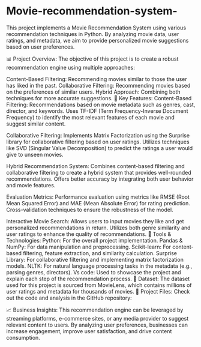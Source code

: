 # Movie-recommendation-system-
This project implements a Movie Recommendation System using various recommendation techniques in Python. By analyzing movie data, user ratings, and metadata, we aim to provide personalized movie suggestions based on user preferences.

📊 Project Overview:
    The objective of this project is to create a robust recommendation engine using multiple approaches:

Content-Based Filtering:
       Recommending movies similar to those the user has liked in the past.
Collaborative Filtering:
       Recommending movies based on the preferences of similar users.
Hybrid Approach: 
      Combining both techniques for more accurate suggestions.
🚀 Key Features:
Content-Based Filtering:
       Recommendations based on movie metadata such as genres, cast, director, and keywords.
       Uses TF-IDF (Term Frequency-Inverse Document Frequency) to identify the most relevant features of each movie and suggest similar content.
       
Collaborative Filtering:
       Implements Matrix Factorization using the Surprise library for collaborative filtering based on user ratings.
       Utilizes techniques like SVD (Singular Value Decomposition) to predict the ratings a user would give to unseen movies.

Hybrid Recommendation System:
       Combines content-based filtering and collaborative filtering to create a hybrid system that provides well-rounded recommendations.
      Offers better accuracy by integrating both user behavior and movie features.
      
Evaluation Metrics:
       Performance evaluation using metrics like RMSE (Root Mean Squared Error) and MAE (Mean Absolute Error) for rating prediction.
       Cross-validation techniques to ensure the robustness of the model.
       
Interactive Movie Search:
      Allows users to input movies they like and get personalized recommendations in return.
      Utilizes both genre similarity and user ratings to enhance the quality of recommendations.
🔧 Tools & Technologies:
Python: 
    For the overall project implementation.
Pandas & NumPy:
    For data manipulation and preprocessing.
Scikit-learn:
    For content-based filtering, feature extraction, and similarity calculation.
Surprise Library: 
    For collaborative filtering and implementing matrix factorization models.
NLTK:
    For natural language processing tasks in the metadata (e.g., parsing genres, directors).
Vs code: Used to showcase the project and explain each step of the recommendation process.
📂 Dataset:
The dataset used for this project is sourced from MovieLens, which contains millions of user ratings and metadata for thousands of movies.
🔗 Project Files:
Check out the code and analysis in the GitHub repository: 

📈 Business Insights:
This recommendation engine can be leveraged by streaming platforms, e-commerce sites, or any media provider to suggest relevant content to users.
By analyzing user preferences, businesses can increase engagement, improve user satisfaction, and drive content consumption.

